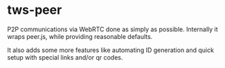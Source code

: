 # tws-peer

P2P communications via WebRTC done as simply as possible.
Internally it wraps peer.js, while providing reasonable defaults.

It also adds some more features like automating ID generation and quick setup with special links and/or qr codes.